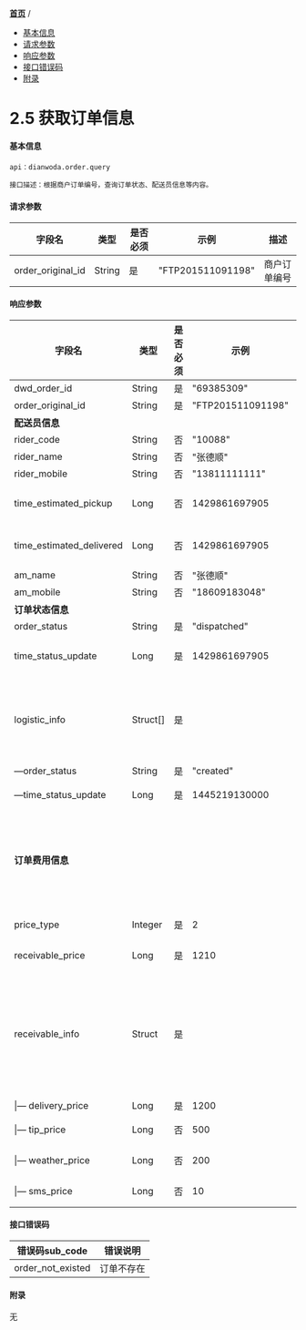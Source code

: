 [**首页**](https://open-qa1.dwbops.com/) /

- <a href="#基本信息">基本信息</a>
- <a href="#请求参数">请求参数</a>
- <a href="#响应参数">响应参数</a>
- <a href="#接口错误码">接口错误码</a>
- <a href="#附录">附录</a>

# 2.5 获取订单信息

#### 基本信息
```
api：dianwoda.order.query

接口描述：根据商户订单编号，查询订单状态、配送员信息等内容。
```

#### 请求参数
字段名 | 类型 | 是否必须 | 示例 | 描述
---|---|---|---|---
order\_original\_id|String|是|"FTP201511091198"|商户订单编号

#### 响应参数
字段名 | 类型 | 是否必须 | 示例 | 描述
---|---|---|---|---
dwd\_order\_id|String|是|"69385309"|点我达订单编号
order\_original\_id|String|是|"FTP201511091198"|商户订单编号
**配送员信息**||||
rider\_code|String|否|"10088"|配送员id
rider\_name|String|否|"张德顺"|配送员姓名
rider\_mobile|String|否|"13811111111"|配送员手机号
time\_estimated\_pickup|Long|否|1429861697905|预估配送员到达商家时间戳，毫秒级unix-timestamp
time\_estimated\_delivered|Long|否|1429861697905|预估配送员到达用户时间戳，毫秒级unix-timestamp
am\_name|String|否|"张德顺"|区域经理的姓名
am\_mobile|String|否|"18609183048"|区域经理手机号码
**订单状态信息**||||
order\_status|String|是|"dispatched"|订单当前状态
time\_status\_update|Long|是|1429861697905|配送状态更新时间戳，毫秒级unix-timestamp
logistic\_info|Struct[]|是||物流扩展信息，格式如下：<br/>[{order_status：物流状态，time_status_update：物流状态变更时间戳}]
|—order\_status | String | 是 | "created" | 订单状态 |
|—time\_status\_update | Long | 是 | 1445219130000 |状态更新时间戳，毫秒级unix-timestamp
**订单费用信息**||||（1）订单进行中，返回预估费用；<br/>（2）订单已完成（含异常完成），返回最终费用；<br/>（3）订单已取消，返回0。
price\_type|Integer|是|2|费用类型：1，预估费用；2：最终费用
receivable\_price|Long|是|1210|应收商家总费用，单位：分
receivable\_info|Struct|是||订单费用明细，格式如下：{delivery_price：配送费（单位：分），tip_price：小费总金额（单位：分），weather_price：恶劣天气加价（单位：分），sms_price：短信服务费（单位：分）}
&#124;— delivery_price | Long | 是 | 1200 | 配送费（单位：分）
&#124;— tip_price | Long | 否 | 500 | 小费总金额（单位：分）
&#124;— weather_price | Long | 否 | 200 | 恶劣天气加价（单位：分）
&#124;— sms_price | Long | 否 | 10 | 短信服务费（单位：分）

#### 接口错误码
错误码sub_code | 错误说明
---|---|
order\_not\_existed|订单不存在

#### 附录
无